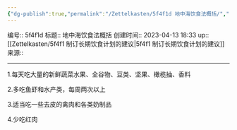 ```yaml
---
{"dg-publish":true,"permalink":"/Zettelkasten/5f4f1d 地中海饮食法概括/","dgPassFrontmatter":true}
---
```


编号:: 5f4f1d
标题:: 地中海饮食法概括
创建时间:: 2023-04-13 18:33
up:: [[Zettelkasten/5f4f1 制订长期饮食计划的建议\|5f4f1 制订长期饮食计划的建议]]
来源:: 

---
1.每天吃大量的新鲜蔬菜水果、全谷物、豆类、坚果、橄榄抽、香料

2.多吃鱼虾和水产类，每周两次以上

3.适当吃一些去皮的禽肉和各类奶制品

4.少吃红肉


